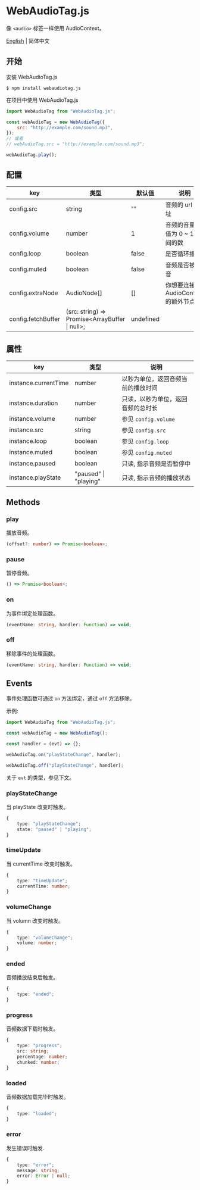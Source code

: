 # WebAudioTag.js

像 `<audio>` 标签一样使用 AudioContext。

[English](./readme.md) | 简体中文

## 开始

安装 WebAudioTag.js

```
$ npm install webaudiotag.js
```

在项目中使用 WebAudioTag.js

```js
import WebAudioTag from "WebAudioTag.js";

const webAudioTag = new WebAudioTag({
    src: "http://example.com/sound.mp3",
});
// 或者
// webAudioTag.src = "http://example.com/sound.mp3";

webAudioTag.play();
```

## 配置

| key                | 类型                                           | 默认值    | 说明                                 |
| ------------------ | ---------------------------------------------- | --------- | ------------------------------------ |
| config.src         | string                                         | ""        | 音频的 url 地址                      |
| config.volume      | number                                         | 1         | 音频的音量，值为 0 ~ 1 之间的数      |
| config.loop        | boolean                                        | false     | 是否循环播放                         |
| config.muted       | boolean                                        | false     | 音频是否被静音                       |
| config.extraNode   | AudioNode[]                                    | []        | 你想要连接到 AudioContext 的额外节点 |
| config.fetchBuffer | (src: string) => Promise<ArrayBuffer \| null>; | undefined |                                      |

## 属性

| key                  | 类型                  | 说明                               |
| -------------------- | --------------------- | ---------------------------------- |
| instance.currentTime | number                | 以秒为单位，返回音频当前的播放时间 |
| instance.duration    | number                | 只读，以秒为单位，返回音频的总时长 |
| instance.volume      | number                | 参见 `config.volume`               |
| instance.src         | string                | 参见 `config.src`                  |
| instance.loop        | boolean               | 参见 `config.loop`                 |
| instance.muted       | boolean               | 参见 `config.muted`                |
| instance.paused      | boolean               | 只读, 指示音频是否暂停中           |
| instance.playState   | "paused" \| "playing" | 只读, 指示音频的播放状态           |

## Methods

### play

播放音频。

```ts
(offset?: number) => Promise<boolean>;
```

### pause

暂停音频。

```ts
() => Promise<boolean>;
```

### on

为事件绑定处理函数。

```ts
(eventName: string, handler: Function) => void;
```

### off

移除事件的处理函数。

```ts
(eventName: string, handler: Function) => void;
```

## Events

事件处理函数可通过 `on` 方法绑定，通过 `off` 方法移除。

示例:

```js
import WebAudioTag from "WebAudioTag.js";

const webAudioTag = new WebAudioTag();

const handler = (evt) => {};

webAudioTag.on("playStateChange", handler);

webAudioTag.off("playStateChange", handler);
```

关于 `evt` 的类型，参见下文。

### playStateChange

当 playState 改变时触发。

```ts
{
    type: "playStateChange";
    state: "paused" | "playing";
}
```

### timeUpdate

当 currentTime 改变时触发。

```ts
{
    type: "timeUpdate";
    currentTime: number;
}
```

### volumeChange

当 volumn 改变时触发。

```ts
{
    type: "volumeChange";
    volume: number;
}
```

### ended

音频播放结束后触发。

```ts
{
    type: "ended";
}
```

### progress

音频数据下载时触发。

```ts
{
    type: "progress";
    src: string;
    percentage: number;
    chunked: number;
}
```

### loaded

音频数据加载完毕时触发。

```ts
{
    type: "loaded";
}
```

### error

发生错误时触发.

```ts
{
    type: "error";
    message: string;
    error: Error | null;
}
```
